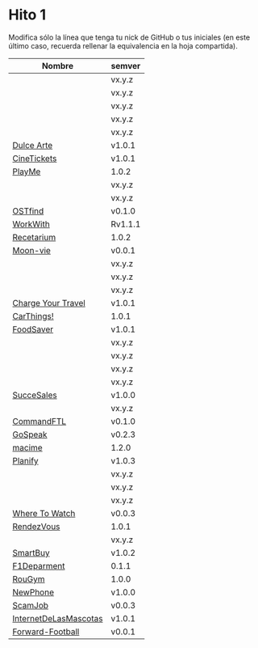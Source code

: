 # Hito 1

Modifica sólo la línea que tenga tu nick de GitHub o tus iniciales (en este
último caso, recuerda rellenar la equivalencia en la hoja compartida).

|                                                       Nombre | semver |
|--------------------------------------------------------------|--------|
|                                   <!-- Enlace de A M A M --> | vx.y.z |
|                                <!-- Enlace de @wndypaola --> | vx.y.z |
|                        <!-- Enlace de @khawla-k-banydomi --> | vx.y.z |
|                                    <!-- Enlace de alejbm --> | vx.y.z |
|                                   <!-- Enlace de B A F H --> | vx.y.z |
|            [Dulce Arte](https://github.com/Kevincamp/Mi-Dulce-Arte)  | v1.0.1 |
|                               [CineTickets](https://github.com/mcarmona99/CineTickets) | v1.0.1 |
|                                 [PlayMe](https://github.com/Jumacasni/PlayMe) | 1.0.2 |
|                                <!-- Enlace de guillecchm --> | vx.y.z |
|                               <!-- Enlace de D L V H J L --> | vx.y.z |
|                               [OSTfind](https://github.com/jlgallego99/OSTfind) | v0.1.0 |
|          [WorkWith](https://github.com/migueg/CC-Proyecto-21-22) | Rv1.1.1 |
|                    [Recetarium](https://github.com/jcgq/MII_CC_UGR)| 1.0.2 |
|                    [Moon-vie](https://github.com/LCinder/Moon-vie) | v0.0.1 |
|                                       <!-- Enlace de J M --> | vx.y.z |
|                                       <!-- Enlace de K Z --> | vx.y.z |
|                                 <!-- Enlace de AxelLanda --> | vx.y.z |
|                             [Charge Your Travel](https://github.com/DomingoLopez/Charge-Your-Travel) | v1.0.1 |
|                               [CarThings!](https://github.com/MenaBarrera/CC_21_22) | 1.0.1 |
|               [FoodSaver](https://github.com/Mil4n0r/CC2021) | v1.0.1 |
|                                     <!-- Enlace de N M D --> | vx.y.z |
|                                       <!-- Enlace de N N --> | vx.y.z |
|                                     <!-- Enlace de O T M --> | vx.y.z |
|                                   <!-- Enlace de P S S L --> | vx.y.z |
|           [SucceSales](https://github.com/Samius1/SucceSaleS)| v1.0.0 |
|                                   <!-- Enlace de Anglepi --> | vx.y.z |
|          [CommandFTL](https://github.com/Anglepi/CommandFTL) | v0.1.0 |
|              [GoSpeak](https://github.com/opolovynka/GoSpeak)| v0.2.3 |
|              [macime](https://github.com/soyjorgeprg/macime) |  1.2.0 |
|              [Planify](https://github.com/Palinkara/Planify) | v1.0.3 |
|                          <!-- Enlace de FernandoRoldan93 --> | vx.y.z |
|                                  <!-- Enlace de JruizD16 --> | vx.y.z |
|                                    <!-- Enlace de jscoba --> | vx.y.z |
| [Where To Watch](https://github.com/Josalmer/where-to-watch) | v0.0.3 |
| [RendezVous](https://github.com/ajalba/rendezvous)           | 1.0.1 |
|                                     <!-- Enlace de S M C --> | vx.y.z |
|       [SmartBuy](https://github.com/saxtonv/cloud-computing) | v1.0.2 |
| [F1Deparment](https://github.com/Nastard/F1Deparment) | 0.1.1 |
| [RouGym](https://github.com/carlostorralba/RouGym) | 1.0.0 |
| [NewPhone](https://github.com/vtt0001/NewPhone) | v1.0.0 |
| [ScamJob](https://github.com/SrArtur/CC_21-22) | v0.0.3 |
[InternetDeLasMascotas](https://github.com/ccvaillant1992/InternetDeLasMascotas) | v1.0.1 |
[Forward-Football](https://github.com/vntr-CC/Forward-Football) | v0.0.1 |
